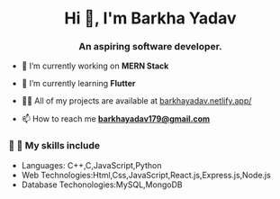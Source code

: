 <h1 align="center">Hi 👋, I'm Barkha Yadav</h1>
<h3 align="center">An aspiring software developer.</h3>

- 🔭 I’m currently working on **MERN Stack**

- 🌱 I’m currently learning **Flutter**

- 👨‍💻 All of my projects are available at [barkhayadav.netlify.app/](barkhayadav.netlify.app/)

- 📫 How to reach me **barkhayadav179@gmail.com**

<h3 align="left">	&#128279; &#128640; My skills include</h3>
<ul>
  <li>
    Languages: C++,C,JavaScript,Python
  </li>
  <li>
    Web Technologies:Html,Css,JavaScript,React.js,Express.js,Node.js
  </li>
  <li>
    Database Techonologies:MySQL,MongoDB
  </li>
</ul>
